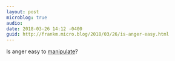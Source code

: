 ```yaml
---
layout: post
microblog: true
audio: 
date: 2018-03-26 14:12 -0400
guid: http://frankm.micro.blog/2018/03/26/is-anger-easy.html
---
```

Is anger easy to [manipulate](https://www.psychologytoday.com/us/blog/communication-success/201510/14-signs-psychological-and-emotional-manipulation)? 
